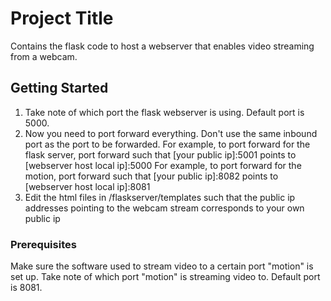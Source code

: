 # Project Title

Contains the flask code to host a webserver that enables video streaming from a webcam. 

## Getting Started

1. Take note of which port the flask webserver is using. Default port is 5000.
2. Now you need to port forward everything. Don't use the same inbound port as the port to be forwarded. 
   For example, to port forward for the flask server, port forward such that [your public ip]:5001 points to [webserver host local ip]:5000
   For example, to port forward for the motion, port forward such that [your public ip]:8082 points to [webserver host local ip]:8081
3. Edit the html files in /flaskserver/templates such that the public ip addresses pointing to the webcam stream corresponds to your own public ip


### Prerequisites

Make sure the software used to stream video to a certain port "motion" is set up. Take note of which port "motion" is streaming video to. Default port is 8081.

